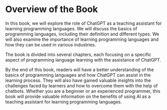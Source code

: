 Overview of the Book
==================================

In this book, we will explore the role of ChatGPT as a teaching assistant for learning programming languages. We will discuss the basics of programming languages, including their definition and different types. We will also examine the importance of learning programming languages and how they can be used in various industries.

The book is divided into several chapters, each focusing on a specific aspect of programming language learning with the assistance of ChatGPT. 

By the end of this book, readers will have a better understanding of the basics of programming languages and how ChatGPT can assist in the learning process. They will also have gained valuable insights into the challenges faced by learners and how to overcome them with the help of chatbots. Whether you are a beginner or an experienced programmer, this book will provide valuable information on the benefits of using AI as a teaching assistant for learning programming languages.
